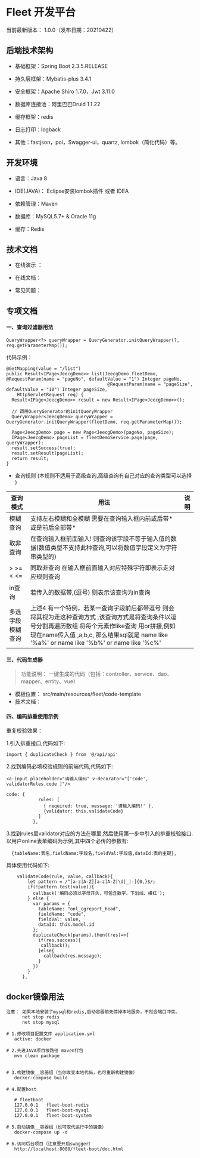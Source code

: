 Fleet 开发平台
===============

当前最新版本： 1.0.0（发布日期：20210422）

## 后端技术架构

- 基础框架：Spring Boot 2.3.5.RELEASE

- 持久层框架：Mybatis-plus 3.4.1

- 安全框架：Apache Shiro 1.7.0，Jwt 3.11.0

- 数据库连接池：阿里巴巴Druid 1.1.22

- 缓存框架：redis

- 日志打印：logback

- 其他：fastjson，poi，Swagger-ui，quartz, lombok（简化代码）等。

## 开发环境

- 语言：Java 8

- IDE(JAVA)： Eclipse安装lombok插件 或者 IDEA

- 依赖管理：Maven

- 数据库：MySQL5.7+ & Oracle 11g

- 缓存：Redis

## 技术文档

- 在线演示 ：

- 在线文档：

- 常见问题：

## 专项文档

#### 一、查询过滤器用法

```
QueryWrapper<?> queryWrapper = QueryGenerator.initQueryWrapper(?, req.getParameterMap());
```

代码示例：

```
@GetMapping(value = "/list")
public Result<IPage<JeecgDemo>> list(JeecgDemo fleetDemo, @RequestParam(name = "pageNo", defaultValue = "1") Integer pageNo, 
                                      @RequestParam(name = "pageSize", defaultValue = "10") Integer pageSize,
    HttpServletRequest req) {
  Result<IPage<JeecgDemo>> result = new Result<IPage<JeecgDemo>>();
  
  // 调用QueryGenerator的initQueryWrapper
  QueryWrapper<JeecgDemo> queryWrapper = QueryGenerator.initQueryWrapper(fleetDemo, req.getParameterMap());
  
  Page<JeecgDemo> page = new Page<JeecgDemo>(pageNo, pageSize);
  IPage<JeecgDemo> pageList = fleetDemoService.page(page, queryWrapper);
  result.setSuccess(true);
  result.setResult(pageList);
  return result;
}
```

- 查询规则 (本规则不适用于高级查询,高级查询有自己对应的查询类型可以选择 )

| 查询模式           | 用法    | 说明                         |
|---------- |-------------------------------------------------------|------------------|
| 模糊查询     | 支持左右模糊和全模糊 需要在查询输入框内前或后带\*或是前后全部带\* |    |
| 取非查询     | 在查询输入框前面输入! 则查询该字段不等于输入值的数据(数值类型不支持此种查询,可以将数值字段定义为字符串类型的) |    |
| \> \>= < <=     | 同取非查询 在输入框前面输入对应特殊字符即表示走对应规则查询 |    |
| in查询     | 若传入的数据带,(逗号) 则表示该查询为in查询 |    |
| 多选字段模糊查询     | 上述4 有一个特例，若某一查询字段前后都带逗号 则会将其视为走这种查询方式 ,该查询方式是将查询条件以逗号分割再遍历数组 将每个元素作like查询 用or拼接,例如 现在name传入值 ,a,b,c, 那么结果sql就是 name like '%a%' or name like '%b%' or name like '%c%' |    |

#### 三、代码生成器

> 功能说明： 一键生成的代码（包括：controller、service、dao、mapper、entity、vue）

- 模板位置： src/main/resources/fleet/code-template
- 技术文档：

#### 四、编码排重使用示例

重复校验效果：

1.引入排重接口,代码如下:

```
import { duplicateCheck } from '@/api/api'
  ```

2.找到编码必填校验规则的前端代码,代码如下:

```
<a-input placeholder="请输入编码" v-decorator="['code', validatorRules.code ]"/>

code: {
            rules: [
              { required: true, message: '请输入编码!' },
              {validator: this.validateCode}
            ]
          },
  ```

3.找到rules里validator对应的方法在哪里,然后使用第一步中引入的排重校验接口.  
以用户online表单编码为示例,其中四个必传的参数有:

```
  {tableName:表名,fieldName:字段名,fieldVal:字段值,dataId:表的主键},
  ```

具体使用代码如下:

```
    validateCode(rule, value, callback){
        let pattern = /^[a-z|A-Z][a-z|A-Z|\d|_|-]{0,}$/;
        if(!pattern.test(value)){
          callback('编码必须以字母开头，可包含数字、下划线、横杠');
        } else {
          var params = {
            tableName: "onl_cgreport_head",
            fieldName: "code",
            fieldVal: value,
            dataId: this.model.id
          };
          duplicateCheck(params).then((res)=>{
            if(res.success){
             callback();
            }else{
              callback(res.message);
            }
          })
        }
      },
```

## docker镜像用法

 ``` 
注意： 如果本地安装了mysql和redis,启动容器前先停掉本地服务，不然会端口冲突。
       net stop redis
       net stop mysql
 
# 1.修改项目配置文件 application.yml
    active: docker

# 2.先进JAVA项目根路径 maven打包
    mvn clean package
 

# 3.构建镜像__容器组（当你改变本地代码，也可重新构建镜像）
    docker-compose build

# 4.配置host

    # fleetboot
    127.0.0.1   fleet-boot-redis
    127.0.0.1   fleet-boot-mysql
    127.0.0.1   fleet-boot-system

# 5.启动镜像__容器组（也可取代运行中的镜像）
    docker-compose up -d

# 6.访问后台项目（注意要开启swagger）
    http://localhost:8080/fleet-boot/doc.html
``` 